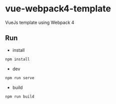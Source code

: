 # vue-webpack4-template

VueJs template using Webpack 4

## Run

- install

```bash
npm install
```

- dev

```bash
npm run serve
```

- build

```bash
npm run build
```
